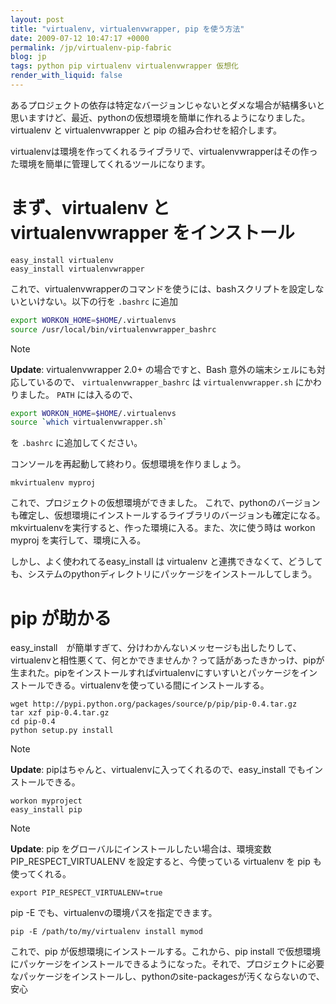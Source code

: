 ```yaml
---
layout: post
title: "virtualenv, virtualenvwrapper, pip を使う方法"
date: 2009-07-12 10:47:17 +0000
permalink: /jp/virtualenv-pip-fabric
blog: jp
tags: python pip virtualenv virtualenvwrapper 仮想化
render_with_liquid: false
---
```


あるプロジェクトの依存は特定なバージョンじゃないとダメな場合が結構多いと思いますけど、最近、pythonの仮想環境を簡単に作れるようになりました。virtualenv
と virtualenvwrapper と pip の組み合わせを紹介します。

virtualenvは環境を作ってくれるライブラリで、virtualenvwrapperはその作った環境を簡単に管理してくれるツールになります。

# まず、virtualenv と virtualenvwrapper をインストール

```text
easy_install virtualenv
easy_install virtualenvwrapper
```

これで、virtualenvwrapperのコマンドを使うには、bashスクリプトを設定しないといけない。以下の行を `.bashrc` に追加

```bash
export WORKON_HOME=$HOME/.virtualenvs
source /usr/local/bin/virtualenvwrapper_bashrc
```

<div class="note">

<div class="title">

Note

</div>

**Update**: virtualenvwrapper 2.0+ の場合ですと、Bash 意外の端末シェルにも対応しているので、
`virtualenvwrapper_bashrc` は `virtualenvwrapper.sh` にかわりました。 `PATH`
には入るので、

```bash
export WORKON_HOME=$HOME/.virtualenvs
source `which virtualenvwrapper.sh`
```

を `.bashrc` に追加してください。

</div>

コンソールを再起動して終わり。仮想環境を作りましょう。

```text
mkvirtualenv myproj
```

これで、プロジェクトの仮想環境ができました。
これで、pythonのバージョンも確定し、仮想環境にインストールするライブラリのバージョンも確定になる。mkvirtualenvを実行すると、作った環境に入る。また、次に使う時は
workon myproj を実行して、環境に入る。

しかし、よく使われてるeasy_install は virtualenv
と連携できなくて、どうしても、システムのpythonディレクトリにパッケージをインストールしてしまう。

# pip が助かる

easy_install　が簡単すぎて、分けわかんないメッセージも出したりして、virtualenvと相性悪くて、何とかできませんか？って話があったきかっけ、pipが生まれた。pipをインストールすればvirtualenvにすいすいとパッケージをインストールできる。virtualenvを使っている間にインストールする。

```text
wget http://pypi.python.org/packages/source/p/pip/pip-0.4.tar.gz
tar xzf pip-0.4.tar.gz
cd pip-0.4
python setup.py install
```

<div class="note">

<div class="title">

Note

</div>

**Update**: pipはちゃんと、virtualenvに入ってくれるので、easy_install でもインストールできる。

```text
workon myproject
easy_install pip
```

</div>

<div class="note">

<div class="title">

Note

</div>

**Update**: pip をグローバルにインストールしたい場合は、環境変数 PIP_RESPECT_VIRTUALENV
を設定すると、今使っている virtualenv を pip も使ってくれる。

```text
export PIP_RESPECT_VIRTUALENV=true
```

</div>

pip -E でも、virtualenvの環境パスを指定できます。

```text
pip -E /path/to/my/virtualenv install mymod
```

これで、pip が仮想環境にインストールする。これから、pip install
で仮想環境にパッケージをインストールできるようになった。それで、プロジェクトに必要なパッケージをインストールし、pythonのsite-packagesが汚くならないので、安心
